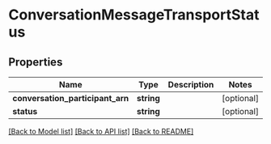 # ConversationMessageTransportStatus

## Properties
Name | Type | Description | Notes
------------ | ------------- | ------------- | -------------
**conversation_participant_arn** | **string** |  | [optional] 
**status** | **string** |  | [optional] 

[[Back to Model list]](../README.md#documentation-for-models) [[Back to API list]](../README.md#documentation-for-api-endpoints) [[Back to README]](../README.md)


